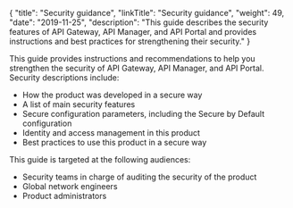 {
"title": "Security guidance",
"linkTitle": "Security guidance",
"weight": 49,
"date": "2019-11-25",
"description": "This guide describes the security features of API Gateway, API Manager, and API Portal and provides instructions and best practices for strengthening their security."
}

This guide provides instructions and recommendations to help you strengthen the security of API Gateway, API Manager, and API Portal. Security descriptions include:

* How the product was developed in a secure way
* A list of main security features
* Secure configuration parameters, including the Secure by Default configuration
* Identity and access management in this product
* Best practices to use this product in a secure way

This guide is targeted at the following audiences:

* Security teams in charge of auditing the security of the product
* Global network engineers
* Product administrators
